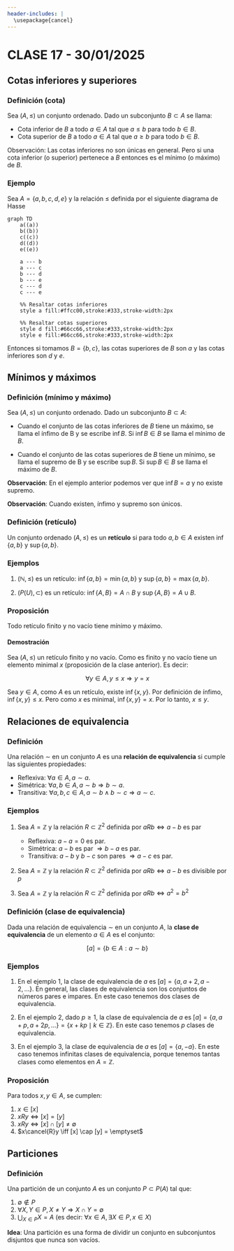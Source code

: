 ```yaml
---
header-includes: |
  \usepackage{cancel}
---
```


# CLASE 17 - 30/01/2025

## Cotas inferiores y superiores

### Definición (cota)

Sea $(A, \leq)$ un conjunto ordenado. Dado un subconjunto $B \subset A$ se llama:

- Cota inferior de $B$ a todo $a \in A$ tal que $a \leq b$ para todo $b \in B$.
- Cota superior de $B$ a todo $a \in A$ tal que $a \geq b$ para todo $b \in B$.

Observación: Las cotas inferiores no son únicas en general. Pero si una cota inferior (o superior) pertenece a $B$ entonces es el mínimo (o máximo) de $B$.

### Ejemplo

Sea $A = \{a,b,c,d,e\}$ y la relación $\leq$ definida por el siguiente diagrama de Hasse

```mermaid
graph TD
    a((a))
    b((b))
    c((c))
    d((d))
    e((e))

    a --- b
    a --- c
    b --- d
    b --- e
    c --- d
    c --- e

    %% Resaltar cotas inferiores
    style a fill:#ffcc00,stroke:#333,stroke-width:2px

    %% Resaltar cotas superiores
    style d fill:#66cc66,stroke:#333,stroke-width:2px
    style e fill:#66cc66,stroke:#333,stroke-width:2px
```

Entonces si tomamos $B = \{b,c\}$, las cotas superiores de $B$ son $a$ y las cotas inferiores son $d$ y $e$.

## Mínimos y máximos

### Definición (mínimo y máximo)

Sea $(A, \leq)$ un conjunto ordenado. Dado un subconjunto $B \subset A$:

- Cuando el conjunto de las cotas inferiores de $B$ tiene un máximo, se llama el ínfimo de B y se escribe $\inf B$. Si $\inf B \in B$ se llama el mínimo de $B$.

- Cuando el conjunto de las cotas superiores de $B$ tiene un mínimo, se llama el supremo de B y se escribe $\sup B$. Si $\sup B \in B$ se llama el máximo de $B$.

**Observación**: En el ejemplo anterior podemos ver que $\inf B = a$ y no existe supremo.

**Observación**: Cuando existen, ínfimo y supremo son únicos.

### Definición (retículo)

Un conjunto ordenado $(A, \leq)$ es un **retículo** si para todo $a,b \in A$ existen $\inf \{a,b\}$ y $\sup \{a,b\}$.

### Ejemplos

1. $(\mathbb{N}, \leq)$ es un retículo: $\inf \{a,b\} = \min\{a,b\}$ y $\sup \{a,b\} = \max\{a,b\}$.

2. $(P(U), \subset)$ es un retículo: $\inf \{A,B\} = A \cap B$ y $\sup \{A,B\} = A \cup B$.

### Proposición

Todo retículo finito y no vacío tiene mínimo y máximo.

#### Demostración

Sea $(A, \leq)$ un retículo finito y no vacío. Como es finito y no vacío tiene un elemento minimal $x$ (proposición de la clase anterior). Es decir:

$$\forall y \in A, y \leq x \Rightarrow y = x$$

Sea $y \in A$, como $A$ es un retículo, existe $\inf \{x,y\}$. Por definición de ínfimo, $\inf \{x,y\} \leq x$. Pero como $x$ es minimal, $\inf \{x,y\} = x$. Por lo tanto, $x \leq y$.

## Relaciones de equivalencia

### Definición

Una relación $\sim$ en un conjunto $A$ es una **relación de equivalencia** si cumple las siguientes propiedades:

- Reflexiva: $\forall a \in A, a \sim a$.
- Simétrica: $\forall a,b \in A, a \sim b \Rightarrow b \sim a$.
- Transitiva: $\forall a,b,c \in A, a \sim b \land b \sim c \Rightarrow a \sim c$.

### Ejemplos

1. Sea $A = \mathbb{Z}$ y la relación $R \subset \mathbb{Z}^2$ definida por $a R b \Leftrightarrow a - b \text{ es par}$
    - Reflexiva: $a - a = 0$ es par.
    - Simétrica: $a - b$ es par $\Rightarrow b - a$ es par.
    - Transitiva: $a - b$ y $b - c$ son pares $\Rightarrow a - c$ es par.

2. Sea $A = \mathbb{Z}$ y la relación $R \subset \mathbb{Z}^2$ definida por $a R b \Leftrightarrow a - b \text{ es divisible por } p$

3. Sea $A = \mathbb{Z}$ y la relación $R \subset \mathbb{Z}^2$ definida por $a R b \Leftrightarrow a^2 = b^2$

### Definición (clase de equivalencia)

Dada una relación de equivalencia $\sim$ en un conjunto $A$, la **clase de equivalencia** de un elemento $a \in A$ es el conjunto:

$$[a] = \{b \in A : a \sim b\}$$

### Ejemplos

1. En el ejemplo 1, la clase de equivalencia de $a$ es $[a] = \{a, a+2, a-2, \ldots\}$. En general, las clases de equivalencia son los conjuntos de números pares e impares. En este caso tenemos dos clases de equivalencia.

2. En el ejemplo 2, dado $p \geq 1$, la clase de equivalencia de $a$ es $[a] = \{a, a+p, a+2p, \ldots\} = \{x + kp \mid k\in \mathbb{Z} \}$. En este caso tenemos $p$ clases de equivalencia.

3. En el ejemplo 3, la clase de equivalencia de $a$ es $[a] = \{a, -a\}$. En este caso tenemos infinitas clases de equivalencia, porque tenemos tantas clases como elementos en $A = \mathbb{Z}$.

### Proposición

Para todos $x,y \in A$, se cumplen:

1. $x \in [x]$
2. $xRy \iff [x] = [y]$
3. $xRy \iff [x] \cap [y] \neq \emptyset$
4. $x\cancel{R}y \iff [x] \cap [y] = \emptyset$

## Particiones

### Definición

Una partición de un conjunto $A$ es un conjunto $P\subset P(A)$ tal que:

1. $\emptyset \notin P$
2. $\forall X,Y \in P, X\neq Y \Rightarrow X \cap Y = \emptyset$
3. $\bigcup_{X\in P} X = A$ (es decir: $\forall x\in A, \exists X\in P, x\in X$)

**Idea**: Una partición es una forma de dividir un conjunto en subconjuntos disjuntos que nunca son vacíos.
